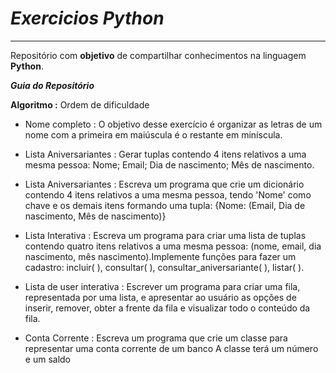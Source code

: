 # __*Exercicios  Python*__
---
Repositório com __objetivo__ de compartilhar conhecimentos na linguagem __Python__.

__*Guia do Repositório*__

__Algoritmo :__ 
 Ordem de dificuldade 
 
* Nome completo : O objetivo desse exercício é organizar as letras de um nome com a primeira em maiúscula é o restante em miníscula.

* Lista Aniversariantes : Gerar tuplas contendo 4 itens relativos a uma mesma pessoa: Nome; Email; Dia de nascimento; Mês de nascimento.

* Lista Aniversariantes : Escreva um programa que crie um dicionário contendo 4 itens relativos a uma mesma pessoa, 
tendo 'Nome' como chave e os demais itens formando uma tupla: {Nome: (Email, Dia de nascimento, Mês de nascimento)}

* Lista Interativa : Escreva um programa para criar uma lista de tuplas contendo quatro itens relativos a uma mesma pessoa:
(nome, email, dia nascimento, mês nascimento).Implemente funções para fazer um 
cadastro: incluir( ), consultar( ), consultar_aniversariante( ), listar( ).

* Lista de user interativa : Escrever um programa para criar uma fila, representada por uma lista, 
e apresentar ao usuário as opções de inserir, remover, obter a frente da fila e 
visualizar todo o conteúdo da fila.

* Conta Corrente : Escreva um programa que crie um classe para representar uma conta corrente de um banco
 A classe terá um número e um saldo
